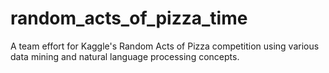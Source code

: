 # random_acts_of_pizza_time
A team effort for Kaggle's Random Acts of Pizza competition using various data mining and natural language processing concepts.
